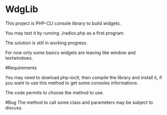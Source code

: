 # WdgLib

This project is PHP-CLI console library to build widgets.

You may test it by running ./radiox.php as a first program.

The solution is still in working progress.

For now only some basics widgets are leaving like window and textwindows.

#Requirements

You may need to dowload php-ioctl, then  compile the library and install it,
 if you want to use this method to get some consoles informations.

The code permits to choose the method to use.

#Bug
The method to call some class and parameters may be subject to discuss.


